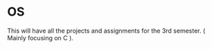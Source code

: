 # OS

This will have all the projects and assignments for the 3rd semester. ( Mainly focusing on C ).
